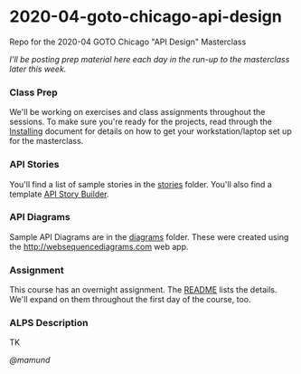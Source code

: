 # 2020-04-goto-chicago-api-design

Repo for the 2020-04 GOTO Chicago "API Design" Masterclass 

_I'll be posting prep material here each day in the run-up to the masterclass later this week._

### Class Prep
We'll be working on exercises and class assignments throughout the sessions. To make sure you're ready for the projects, read through the [Installing](2020-04-installing.md) document for details on how to get your workstation/laptop set up for the masterclass.

### API Stories
You'll find a list of sample stories in the [stories](stories/) folder. You'll also find a template [API Story Builder](stories/api-story-builder.md). 

### API Diagrams
Sample API Diagrams are in the [diagrams](diagrams/) folder. These were created using the http://websequencediagrams.com web app.

### Assignment
This course has an overnight assignment. The [README](assignment/README.md) lists the details. We'll expand on them throughout the first day of the course, too.

### ALPS Description
TK


_@mamund_

